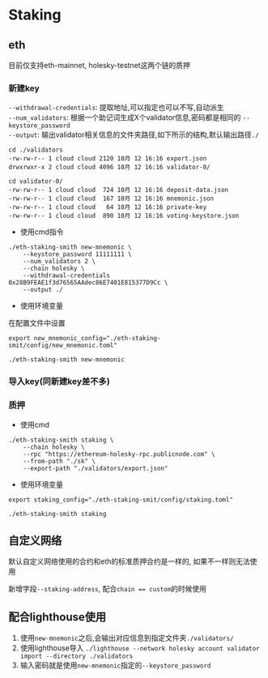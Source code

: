 # Staking

## eth
目前仅支持eth-mainnet, holesky-testnet这两个链的质押

### 新建key

`--withdrawal-credentials`: 提取地址,可以指定也可以不写,自动派生  
`--num_validators`: 根据一个助记词生成X个validator信息,密码都是相同的 `--keystore_password`  
`--output`: 输出validator相关信息的文件夹路径,如下所示的结构,默认输出路径`./`
```
cd ./validators
-rw-rw-r-- 1 cloud cloud 2120 10月 12 16:16 export.json
drwxrwxr-x 2 cloud cloud 4096 10月 12 16:16 validator-0/

cd validator-0/
-rw-rw-r-- 1 cloud cloud  724 10月 12 16:16 deposit-data.json
-rw-rw-r-- 1 cloud cloud  167 10月 12 16:16 mnemonic.json
-rw-rw-r-- 1 cloud cloud   64 10月 12 16:16 private-key
-rw-rw-r-- 1 cloud cloud  890 10月 12 16:16 voting-keystore.json
```

- 使用cmd指令
```
./eth-staking-smith new-mnemonic \
    --keystore_password 11111111 \
    --num_validators 2 \
    --chain holesky \
    --withdrawal-credentials 0x28B9FEAE1f3d76565AAdec86E7401E815377D9Cc \
    --output ./
```

- 使用环境变量

在配置文件中设置

```
export new_mnemonic_config="./eth-staking-smit/config/new_mnemonic.toml"

./eth-staking-smith new-mnemonic

```

### 导入key(同新建key差不多)

### 质押

- 使用cmd
```
./eth-staking-smith staking \
    --chain holesky \
    --rpc "https://ethereum-holesky-rpc.publicnode.com" \
    --from-path "./sk" \
    --export-path "./validators/export.json"
```

- 使用环境变量
```
export staking_config="./eth-staking-smit/config/staking.toml"

./eth-staking-smith staking
```

## 自定义网络

默认自定义网络使用的合约和eth的标准质押合约是一样的, 如果不一样则无法使用

新增字段`--staking-address`, 配合`chain == custom`的时候使用

## 配合lighthouse使用
1. 使用`new-mnemonic`之后,会输出对应信息到指定文件夹`./validators/`
2. 使用lighthouse导入 `./lighthouse --network holesky account validator import --directory ./validators`
3. 输入密码就是使用`new-mnemonic`指定的`--keystore_password`

